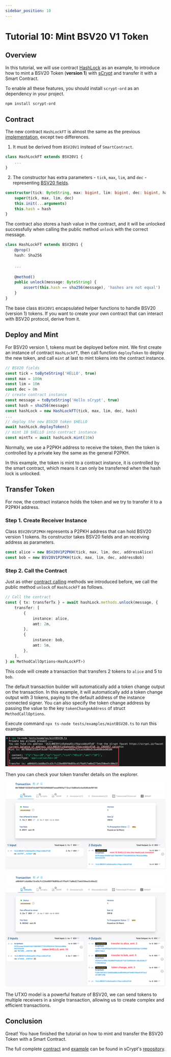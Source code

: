 ```yaml
---
sidebar_position: 10
---
```


# Tutorial 10: Mint BSV20 V1 Token

## Overview

In this tutorial, we will use contract [HashLock](https://github.com/sCrypt-Inc/boilerplate/blob/master/src/contracts/hashLock.ts) as an example, to introduce how to mint a BSV20 Token (**version 1**) with [sCrypt](https://scrypt.io/) and transfer it with a Smart Contract.

To enable all these features, you should install `scrypt-ord` as an dependency in your project.

```bash
npm install scrypt-ord
```

## Contract

The new contract `HashLockFT` is almost the same as the previous [implementation](https://github.com/sCrypt-Inc/boilerplate/blob/master/src/contracts/hashLock.ts), except two differences.

1. It must be derived from `BSV20V1` instead of `SmartContract`.

```ts
class HashLockFT extends BSV20V1 {
    ...
}
```

2. The constructor has extra parameters - `tick`, `max`, `lim`, and `dec` - representing [BSV20 fields](https://docs.1satordinals.com/bsv20#v1-deploy-first-is-first-mode-only).

```ts
constructor(tick: ByteString, max: bigint, lim: bigint, dec: bigint, hash: Sha256) {
    super(tick, max, lim, dec)
    this.init(...arguments)
    this.hash = hash
}
```

The contract also stores a hash value in the contract, and it will be unlocked successfully when calling the public method `unlock` with the correct message.

```ts
class HashLockFT extends BSV20V1 {
    @prop()
    hash: Sha256
    
    ...
    
    @method()
    public unlock(message: ByteString) {
        assert(this.hash == sha256(message), 'hashes are not equal')
    }
}
```

The base class `BSV20V1` encapsulated helper functions to handle BSV20 (version 1) tokens. If you want to create your own contract that can interact with BSV20 protocol, derive from it.

## Deploy and Mint

For BSV20 version 1, tokens must be deployed before mint. We first create an instance of contract `HashLockFT`, then call function `deployToken` to deploy the new token, and call `mint` at last to mint tokens into the contract instance.

```ts
// BSV20 fields
const tick = toByteString('HELLO', true)
const max = 100n
const lim = 10n
const dec = 0n
// create contract instance
const message = toByteString('Hello sCrypt', true)
const hash = sha256(message)
const hashLock = new HashLockFT(tick, max, lim, dec, hash)
...
// deploy the new BSV20 token $HELLO
await hashLock.deployToken()
// mint 10 $HELLO into contract instance
const mintTx = await hashLock.mint(10n)
```

Normally, we use a P2PKH address to receive the token, then the token is controlled by a private key the same as the general P2PKH.

In this example, the token is mint to a contract instance, it is controlled by the smart contract, which means it can only be transferred when the hash lock is unlocked.

## Transfer Token

For now, the contract instance holds the token and we try to transfer it to a P2PKH address.

### Step 1. Create Receiver Instance

Class `BSV20V1P2PKH` represents a P2PKH address that can hold BSV20 version 1 tokens. Its constructor takes BSV20 fields and an receiving address as parameters.

```ts
const alice = new BSV20V1P2PKH(tick, max, lim, dec, addressAlice)
const bob = new BSV20V1P2PKH(tick, max, lim, dec, addressBob)
```

### Step 2. Call the Contract

Just as other [contract calling](../how-to-deploy-and-call-a-contract/how-to-deploy-and-call-a-contract.md#contract-call) methods we introduced before, we call the public method `unlock` of `HashLockFT` as follows.

```ts
// Call the contract
const { tx: transferTx } = await hashLock.methods.unlock(message, {
    transfer: [
        {
            instance: alice,
            amt: 2n,
        },
        {
            instance: bob,
            amt: 5n,
        },
    ],
} as MethodCallOptions<HashLockFT>)
```

This code will create a transaction that transfers 2 tokens to `alice` and 5 to `bob`.

The default transaction builder will automatically add a token change output on the transaction. In this example, it will automatically add a token change output with 3 tokens, paying to the default address of the instance connected signer. You can also specify the token change address by passing the value to the key `tokenChangeAddress` of struct `MethodCallOptions`.

Execute command `npx ts-node tests/examples/mintBSV20.ts` to run this example.

![](../../static/img/mint-bsv20.png)

Then you can check your token transfer details on the explorer.

![](../../static/img/mint-bsv20-mint-tx.png)

![](../../static/img/mint-bsv20-transfer-tx.png)

The UTXO model is a powerful feature of BSV20, we can send tokens to multiple receivers in a single transaction, allowing us to create complex and efficient transactions.

## Conclusion

Great! You have finished the tutorial on how to mint and transfer the BSV20 Token with a Smart Contract.

The full complete [contract](https://github.com/sCrypt-Inc/scrypt-ord/blob/master/tests/contracts/hashLockFT.ts) and [example](https://github.com/sCrypt-Inc/scrypt-ord/blob/master/tests/examples/mintBSV20.ts) can be found in sCrypt's [repository](https://github.com/sCrypt-Inc/scrypt-ord).
